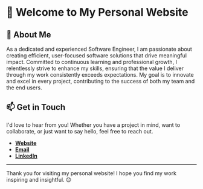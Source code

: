 # 🌟 Welcome to My Personal Website

## 👋 About Me

As a dedicated and experienced Software Engineer, I am passionate about creating efficient, user-focused software solutions that drive meaningful impact. Committed to continuous learning and professional growth, I relentlessly strive to enhance my skills, ensuring that the value I deliver through my work consistently exceeds expectations. My goal is to innovate and excel in every project, contributing to the success of both my team and the end users.

## 📫 Get in Touch

I'd love to hear from you! Whether you have a project in mind, want to collaborate, or just want to say hello, feel free to reach out.

- **[Website](https://enricogiovanno.vercel.app)**
- **[Email](mailto:genrico.dev@gmail.com)**
- **[LinkedIn](https://www.linkedin.com/in/enrico-giovanno-a4803717a)**

---

Thank you for visiting my personal website! I hope you find my work inspiring and insightful. 😊
